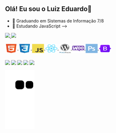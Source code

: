 ## Olá! Eu sou o Luiz Eduardo👋

- 🔭 Graduando em Sistemas de Informação 7/8
- 🌱 Estudando JavaScript
-->

<div>
  <a href="https://github.com/dudu96s">
  <img height="180em" src="https://github-readme-stats.vercel.app/api?username=dudu96s&show_icons=true&theme=radical&include_all_commits=true&count_private=true"/>
  <img height="180em" src="https://github-readme-stats.vercel.app/api/top-langs/?username=dudu96s&layout=compact&langs_count=7&theme=radical"/>
</div><div style="display: inline_block"><br>
  <img align="center" alt="Dudu-HTML" height="30" width="40" src="https://raw.githubusercontent.com/devicons/devicon/master/icons/html5/html5-original.svg">
  <img align="center" alt="Dudu-CSS" height="30" width="40" src="https://raw.githubusercontent.com/devicons/devicon/master/icons/css3/css3-original.svg">
  <img align="center" alt="Dudu-JavaScript" height="30" width="40" src="https://github.com/devicons/devicon/blob/master/icons/javascript/javascript-original.svg">
  <img align="center" alt="Dudu-React" height="30" width="40" src="https://github.com/devicons/devicon/blob/master/icons/react/react-original.svg">
  <img align="center" alt="Dudu-Wordpress" height="30" width="40" src="https://github.com/devicons/devicon/blob/master/icons/wordpress/wordpress-original.svg">
  <img align="center" alt="Dudu-Woocommerce" height="30" width="40" src="https://github.com/devicons/devicon/blob/master/icons/woocommerce/woocommerce-original.svg">
  <img align="center" alt="Dudu-Photoshop" height="30" width="40" src="https://github.com/devicons/devicon/blob/master/icons/photoshop/photoshop-plain.svg">
  <img align="center" alt="Dudu-Bootstrap" height="30" width="40" src="https://raw.githubusercontent.com/devicons/devicon/master/icons/bootstrap/bootstrap-original.svg">

###

<div> 
  <a href="https://www.youtube.com/channel/UCmwVMAODJLHs4I71tiL2XRg" target="_blank"><img src="https://img.shields.io/badge/YouTube-FF0000?style=for-the-badge&logo=youtube&logoColor=white" target="_blank"></a>
  <a href="https://instagram.com/dudu96s" target="_blank"><img src="https://img.shields.io/badge/-Instagram-%23E4405F?style=for-the-badge&logo=instagram&logoColor=white" target="_blank"></a>
 	<a href="https://www.twitch.tv/dudu96s" target="_blank"><img src="https://img.shields.io/badge/Twitch-9146FF?style=for-the-badge&logo=twitch&logoColor=white" target="_blank"></a>
  <a href = "mailto:luizeduardolimacarlos@gmail.com"><img src="https://img.shields.io/badge/-Gmail-%23333?style=for-the-badge&logo=gmail&logoColor=white" target="_blank"></a>
  <a href="https://www.linkedin.com/in/luizeduardolima" target="_blank"><img src="https://img.shields.io/badge/-LinkedIn-%230077B5?style=for-the-badge&logo=linkedin&logoColor=white" target="_blank"></a> 
 
  ![Snake animation](https://github.com/rafaballerini/rafaballerini/blob/output/github-contribution-grid-snake.svg)
 
</div>
